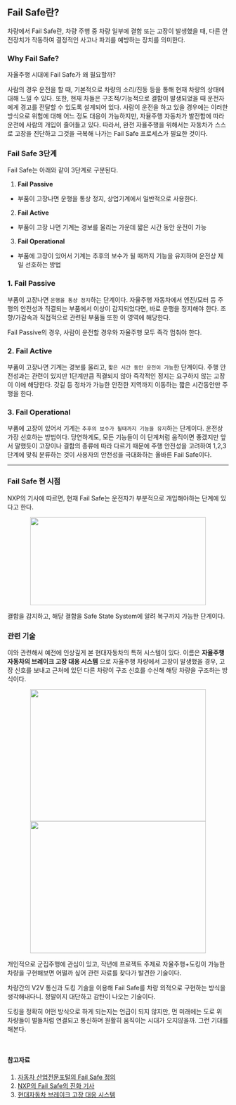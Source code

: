 ## Fail Safe란?

차량에서 Fail Safe란, 차량 주행 중 차량 일부에 결함 또는 고장이 발생했을 때, 다른 안전장치가 작동하여 결정적인 사고나 파괴를 예방하는 장치를 의미한다.

### Why Fail Safe?
자율주행 시대에 Fail Safe가 왜 필요할까?

사람의 경우 운전을 할 때, 기본적으로 차량의 소리/진동 등을 통해 현재 차량의 상태에 대해 느낄 수 있다. 또한, 현재 차들은 구조적/기능적으로 결함이 발생되었을 때 운전자에게 경고를 전달할 수 있도록 설계되어 있다. 사람이 운전을 하고 있을 경우에는 이러한 방식으로 위험에 대해 어느 정도 대응이 가능하지만, 자율주행 자동차가 발전함에 따라 운전에 사람의 개입이 줄어들고 있다. 따라서, 완전 자율주행을 위해서는 자동차가 스스로 고장을 진단하고 그것을 극복해 나가는 Fail Safe 프로세스가 필요한 것이다.

### Fail Safe 3단계
Fail Safe는 아래와 같이 3단계로 구분된다.

1. __Fail Passive__
- 부품이 고장나면 운행을 통상 정지, 상업기계에서 일반적으로 사용한다.
2. __Fail Active__
- 부품이 고장 나면 기계는 경보를 울리는 가운데 짧은 시간 동안 운전이 가능
3. __Fail Operational__
- 부품에 고장이 있어서 기계는 추후의 보수가 될 때까지 기능을 유지하며 운전상 제일 선호하는 방법


### 1. Fail Passive
부품이 고장나면 `운행을 통상 정지`하는 단계이다.
자율주행 자동차에서 엔진/모터 등 주행의 안전성과 직결되는 부품에서 이상이 감지되었다면, 바로 운행을 정지해야 한다. 조향/가감속과 직접적으로 관련된 부품들 또한 이 영역에 해당한다.

Fail Passive의 경우, 사람이 운전할 경우와 자율주행 모두 즉각 멈춰야 한다.

### 2. Fail Active
부품이 고장나면 기계는 경보를 울리고, `짧은 시간 동안 운전이 가능`한 단계이다.
주행 안전성과는 관련이 있지만 1단계만큼 직결되지 않아 즉각적인 정지는 요구하지 않는 고장이 이에 해당한다.
갓길 등 정차가 가능한 안전한 지역까지 이동하는 짧은 시간동안만 주행을 한다.

### 3. Fail Operational
부품에 고장이 있어서 기계는 `추후의 보수가 될때까지 기능을 유지`하는 단계이다. 운전상 가장 선호하는 방법이다.
당연하게도, 모든 기능들이 이 단계처럼 움직이면 좋겠지만 앞서 말했듯이 고장이나 결함의 종류에 따라 다르기 때문에 주행 안전성을 고려하여 1,2,3단계에 맞춰 분류하는 것이 사용자의 안전성을 극대화하는 올바른 Fail Safe이다.

---

### Fail Safe 현 시점
NXP의 기사에 따르면, 현재 Fail Safe는 운전자가 부분적으로 개입해야하는 단계에 있다고 한다.

<center>
  <img
    src="https://www.nxp.com/assets/images/en/blogs/System-availability-1024x460.jpg"
    width="400"
    height="200"
  />
</center>

결함을 감지하고, 해당 결함을 Safe State System에 알려 복구까지 가능한 단계이다. 


### 관련 기술
이와 관련해서 예전에 인상깊게 본 현대자동차의 특허 시스템이 있다. 이름은 __자율주행 자동차의 브레이크 고장 대응 시스템__ 으로 자율주행 차량에서 고장이 발생했을 경우, 고장 신호를 보내고 근처에 있던 다른 차량이 구조 신호를 수신해 해당 차량을 구조하는 방식이다.
<center>
  <img
    src="https://www.hyundai.co.kr/image/upload/asset_library/MDA00000000000025029/b3e88a7b2b304e27a4ddaead8ef328e3.jpg"
    width="400"
    height="300"
  />
</center>
<center>
  <img
    src="https://www.hyundai.co.kr/image/upload/asset_library/MDA00000000000025030/41b848cf5a7e40e688d5c74d0c329493.jpg"
    width="400"
    height="300"
  />
</center>

개인적으로 군집주행에 관심이 있고, 작년에 프로젝트 주제로 자율주행+도킹이 가능한 차량을 구현해보면 어떨까 싶어 관련 자료를 찾다가 발견한 기술이다.

차량간의 V2V 통신과 도킹 기술을 이용해 Fail Safe를 차량 외적으로 구현하는 방식을 생각해내다니. 정말이지 대단하고 감탄이 나오는 기술이다.

도킹을 정확히 어떤 방식으로 하게 되는지는 언급이 되지 않지만, 먼 미래에는 도로 위 차량들이 벌들처럼 연결되고 통신하며 원활히 움직이는 시대가 오지않을까. 그런 기대를 해본다.

<br>

#### 참고자료
1. [자동차 산업전문포털의 Fail Safe 정의](https://www.korea-autonews.com)
2. [NXP의 Fail Safe의 진화 기사](https://www.nxp.com/company/blog/automotive-functional-safety-the-evolution-of-fail-safe-to-fail-operational-architecture:BL-AUTOMOTIVE-SAFETY-EVOLUTION)
3. [현대자동차 브레이크 고장 대응 시스템](https://www.hyundai.co.kr/story/CONT0000000000050273)
